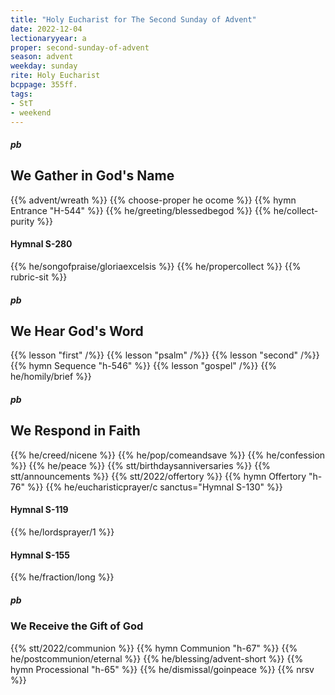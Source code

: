```yaml
---
title: "Holy Eucharist for The Second Sunday of Advent"
date: 2022-12-04
lectionaryyear: a
proper: second-sunday-of-advent
season: advent
weekday: sunday
rite: Holy Eucharist
bcppage: 355ff.
tags:
- StT
- weekend
---
```

##### pb
## We Gather in God's Name
{{% advent/wreath %}}
{{% choose-proper he ocome %}}
{{% hymn Entrance "H-544" %}}
{{% he/greeting/blessedbegod %}}
{{% he/collect-purity %}}
#### Hymnal S-280
{{% he/songofpraise/gloriaexcelsis %}}
{{% he/propercollect %}}
{{% rubric-sit %}}
##### pb
## We Hear God's Word
{{% lesson "first" /%}}
{{% lesson "psalm" /%}}
{{% lesson "second" /%}}
{{% hymn Sequence "h-546" %}}
{{% lesson "gospel" /%}}
{{% he/homily/brief %}}
##### pb
## We Respond in Faith
{{% he/creed/nicene %}}
{{% he/pop/comeandsave %}}
{{% he/confession %}}
{{% he/peace %}}
{{% stt/birthdaysanniversaries %}}
{{% stt/announcements %}}
{{% stt/2022/offertory %}}
{{% hymn Offertory "h-76" %}}
{{% he/eucharisticprayer/c sanctus="Hymnal S-130" %}}
#### Hymnal S-119
{{% he/lordsprayer/1 %}}
#### Hymnal S-155
{{% he/fraction/long %}}
##### pb
### We Receive the Gift of God
{{% stt/2022/communion %}}
{{% hymn Communion "h-67" %}}
{{% he/postcommunion/eternal %}}
{{% he/blessing/advent-short %}}
{{% hymn Processional "h-65" %}}
{{% he/dismissal/goinpeace %}}
{{% nrsv %}}

